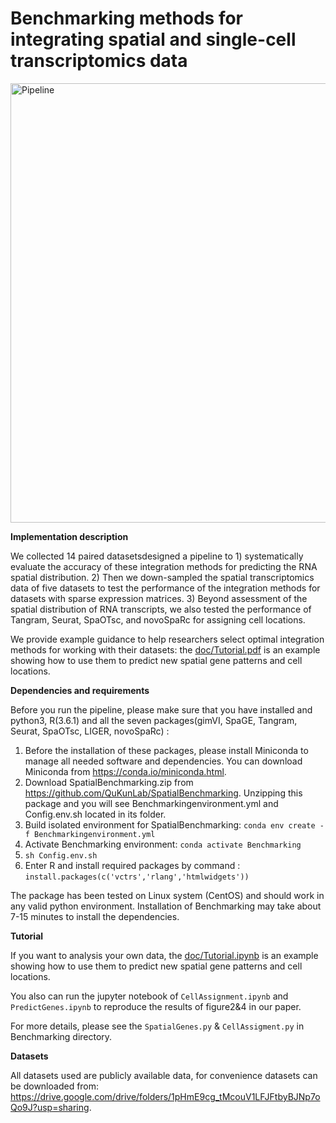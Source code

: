# Benchmarking methods for integrating spatial and single-cell transcriptomics data

<img width="703" alt="Pipeline" src="https://user-images.githubusercontent.com/44384930/121383040-ba5fd300-c979-11eb-91ec-af017486f3c0.png">

__Implementation description__

  We collected 14 paired datasetsdesigned a pipeline to 1) systematically evaluate the accuracy of these integration methods for predicting the RNA spatial distribution. 2) Then we down-sampled the spatial transcriptomics data of five datasets to test the performance of the integration methods for datasets with sparse expression matrices. 3) Beyond assessment of the spatial distribution of RNA transcripts, we also tested the performance of Tangram, Seurat, SpaOTsc, and novoSpaRc for assigning cell locations.

  We provide example guidance to help researchers select optimal integration methods for working with their datasets:
  the [doc/Tutorial.pdf](https://github.com/QuKunLab/SpatialBenchmarking/blob/main/doc/Tutorial.pdf) is an example showing how to use them to predict new spatial gene patterns
and cell locations.


__Dependencies and requirements__

  Before you run the pipeline, please make sure that you have installed and python3, R(3.6.1) and all the seven packages(gimVI, SpaGE, Tangram, Seurat, SpaOTsc, LIGER, novoSpaRc) :
1. Before the installation of these packages, please install Miniconda to manage all needed software and dependencies. You can download Miniconda from https://conda.io/miniconda.html.
2. Download SpatialBenchmarking.zip from https://github.com/QuKunLab/SpatialBenchmarking. Unzipping this package and you will see Benchmarkingenvironment.yml and Config.env.sh located in its folder.
3. Build isolated environment for SpatialBenchmarking: 
`conda env create -f Benchmarkingenvironment.yml`
4. Activate Benchmarking environment:
`conda activate Benchmarking`
5. `sh Config.env.sh`
6. Enter R and install required packages by command : `install.packages(c('vctrs','rlang','htmlwidgets'))`

The package has been tested on Linux system (CentOS) and should work in any valid python environment. Installation of Benchmarking may take about 7-15 minutes to install the dependencies.

__Tutorial__

  If you want to analysis your own data, the [doc/Tutorial.ipynb](https://github.com/QuKunLab/SpatialBenchmarking/blob/main/doc/Tutorial.ipynb) is an example showing how to use them to predict new spatial gene patterns and cell locations.

  You also can run the jupyter notebook of `CellAssignment.ipynb` and `PredictGenes.ipynb` to reproduce the results of figure2&4 in our paper.
  
  For more details, please see the `SpatialGenes.py` & `CellAssigment.py` in Benchmarking directory.

__Datasets__

  All datasets used are publicly available data, for convenience datasets can be downloaded from: 
https://drive.google.com/drive/folders/1pHmE9cg_tMcouV1LFJFtbyBJNp7oQo9J?usp=sharing.


